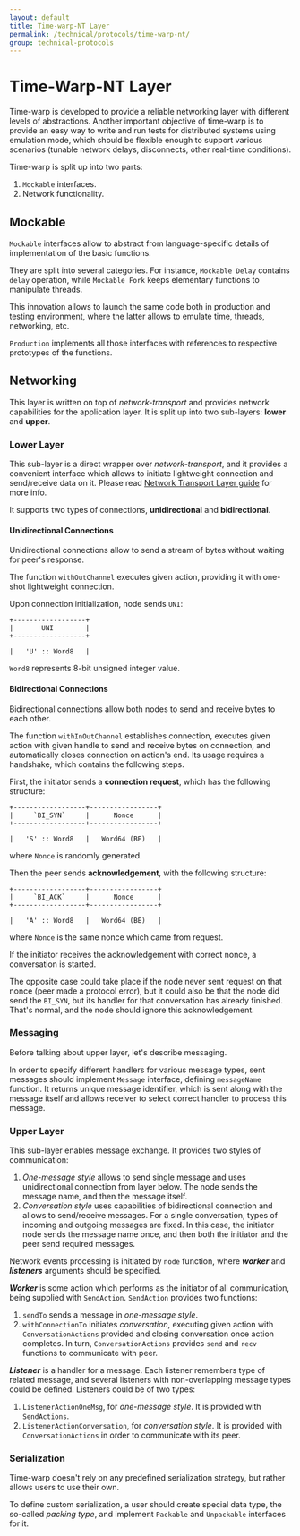 ```yaml
---
layout: default
title: Time-warp-NT Layer
permalink: /technical/protocols/time-warp-nt/
group: technical-protocols
---
```

[//]: # (Reviewed at e1d0f9fb37a3f1378341716916f0321fb55698df)

# Time-Warp-NT Layer

Time-warp is developed to provide a reliable networking layer with different
levels of abstractions. Another important objective of time-warp is to provide
an easy way to write and run tests for distributed systems using emulation mode,
which should be flexible enough to support various scenarios (tunable network
delays, disconnects, other real-time conditions).

Time-warp is split up into two parts:

1. `Mockable` interfaces.
2. Network functionality.

## Mockable

`Mockable` interfaces allow to abstract from language-specific details of
implementation of the basic functions.

They are split into several categories. For instance, `Mockable Delay` contains
`delay` operation, while `Mockable Fork` keeps elementary functions to
manipulate threads.

This innovation allows to launch the same code both in production and testing
environment, where the latter allows to emulate time, threads, networking, etc.

`Production` implements all those interfaces with references to respective
prototypes of the functions.


## Networking

This layer is written on top of _network-transport_ and provides network
capabilities for the application layer. It is split up into two sub-layers:
**lower** and **upper**.


### Lower Layer

This sub-layer is a direct wrapper over _network-transport_, and it provides
a convenient interface which allows to initiate lightweight connection and
send/receive data on it. Please read
[Network Transport Layer guide](/technical/protocols/network-transport)
for more info.

It supports two types of connections, **unidirectional** and **bidirectional**.

#### Unidirectional Connections

Unidirectional connections allow to send a stream of bytes without waiting for
peer's response.

The function `withOutChannel` executes given action, providing it with
one-shot lightweight connection.

Upon connection initialization, node sends `UNI`:

~~~
+------------------+
|       UNI        |
+------------------+

|   'U' :: Word8   |
~~~

`Word8` represents 8-bit unsigned integer value.

#### Bidirectional Сonnections

Bidirectional connections allow both nodes to send and receive bytes to each other.

The function `withInOutChannel` establishes connection, executes given action with
given handle to send and receive bytes on connection, and automatically
closes connection on action's end. Its usage requires a handshake, which contains
the following steps.

First, the initiator sends a **connection request**, which has the following structure:

~~~
+------------------+-----------------+
|     `BI_SYN`     |      Nonce      |
+------------------+-----------------+

|   'S' :: Word8   |   Word64 (BE)   |
~~~

where `Nonce` is randomly generated.

Then the peer sends **acknowledgement**, with the following structure:

~~~
+------------------+-----------------+
|     `BI_ACK`     |      Nonce      |
+------------------+-----------------+

|   'A' :: Word8   |   Word64 (BE)   |
~~~

where `Nonce` is the same nonce which came from request.

If the initiator receives the acknowledgement with correct nonce, a conversation
is started.

The opposite case could take place if the node never sent request on that nonce
(peer made a protocol error), but it could also be that the node did send the
`BI_SYN`, but its handler for that conversation has already finished. That's
normal, and the node should ignore this acknowledgement.


### Messaging

Before talking about upper layer, let's describe messaging.

In order to specify different handlers for various message types,
sent messages should implement `Message` interface, defining `messageName`
function. It returns unique message identifier, which is sent along with the
message itself and allows receiver to select correct handler to process this message.


### Upper Layer

This sub-layer enables message exchange. It provides two styles of communication:

1. *One-message style* allows to send single message and uses unidirectional
connection from layer below. The node sends the message name, and then the
message itself.
2. *Conversation style* uses capabilities of bidirectional connection and allows
to send/receive messages. For a single conversation, types of incoming and
outgoing messages are fixed. In this case, the initiator node sends the message
name once, and then both the initiator and the peer send required messages.

Network events processing is initiated by `node` function, where ***worker***
and ***listeners*** arguments should be specified.

***Worker*** is some action which performs as the initiator of all communication,
being supplied with `SendAction`. `SendAction` provides two functions:

1. `sendTo` sends a message in *one-message style*.
2. `withConnectionTo` initiates *conversation*, executing given action with
`ConversationActions` provided and closing conversation once action
completes. In turn, `ConversationActions` provides `send` and `recv` functions
to communicate with peer.

***Listener*** is a handler for a message. Each listener remembers type of
related message, and several listeners with non-overlapping message types
could be defined. Listeners could be of two types:

1. `ListenerActionOneMsg`, for *one-message style*. It is provided with `SendActions`.
2. `ListenerActionConversation`, for *conversation style*. It is provided with
`ConversationActions` in order to communicate with its peer.


### Serialization

Time-warp doesn't rely on any predefined serialization strategy, but rather
allows users to use their own.

To define custom serialization, a user should create special data type,
the so-called *packing type*, and implement `Packable` and `Unpackable`
interfaces for it.
